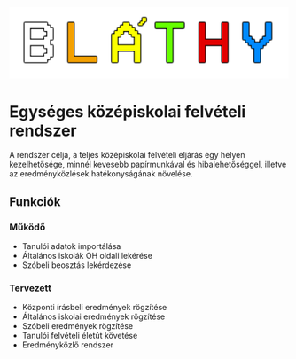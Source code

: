 ![Bláthy](public/assets/img/logos/blathy_felirat.png)
# Egységes középiskolai felvételi rendszer
A rendszer célja, a teljes középiskolai felvételi eljárás egy helyen kezelhetősége, minnél kevesebb papírmunkával és hibalehetőséggel, illetve az eredményközlések hatékonyságának növelése.
## Funkciók
### Működő
- Tanulói adatok importálása
- Általános iskolák OH oldali lekérése
- Szóbeli beosztás lekérdezése
### Tervezett
- Központi írásbeli eredmények rögzítése
- Általános iskolai eredmények rögzítése
- Szóbeli eredmények rögzítése
- Tanulói felvételi életút követése
- Eredményközlő rendszer
